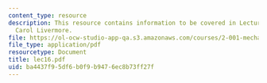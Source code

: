 ```yaml
---
content_type: resource
description: This resource contains information to be covered in Lecture 16 by Prof.
  Carol Livermore.
file: https://ol-ocw-studio-app-qa.s3.amazonaws.com/courses/2-001-mechanics-materials-i-fall-2006/ba4437f95df6b0f9b9476ec8b73ff27f_lec16.pdf
file_type: application/pdf
resourcetype: Document
title: lec16.pdf
uid: ba4437f9-5df6-b0f9-b947-6ec8b73ff27f
---
```

